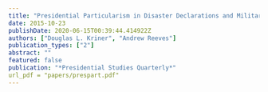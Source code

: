 ```yaml
---
title: "Presidential Particularism in Disaster Declarations and Military Base Closures"
date: 2015-10-23
publishDate: 2020-06-15T00:39:44.414922Z
authors: ["Douglas L. Kriner", "Andrew Reeves"]
publication_types: ["2"]
abstract: ""
featured: false
publication: "*Presidential Studies Quarterly*"
url_pdf = "papers/prespart.pdf"
---
```


